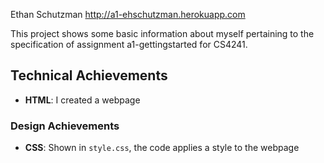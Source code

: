 Ethan Schutzman
http://a1-ehschutzman.herokuapp.com

This project shows some basic information about myself
pertaining to the specification of assignment a1-gettingstarted
for CS4241.

## Technical Achievements
- **HTML**: I created a webpage


### Design Achievements
- **CSS**: Shown in `style.css`, the code applies a style to the webpage


